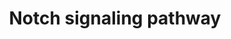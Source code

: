 ---
annotations:
- type: Pathway Ontology
  value: Notch signaling pathway
authors:
- MaintBot
- Thomas
- Ddigles
- L Dupuis
- Eweitz
description: 'The Notch signaling pathway is an evolutionarily conserved, intercellular
  signaling mechanism essential for proper embryonic development in all metazoan organisms
  in the Animal kingdom. The Notch proteins (Notch1-Notch4 in vertebrates) are single-pass
  receptors that are activated by the Delta (or Delta-like) and Jagged/Serrate families
  of membrane-bound ligands. They are transported to the plasma membrane as cleaved,
  but otherwise intact polypeptides. Interaction with ligand leads to two additional
  proteolytic cleavages that liberate the Notch intracellular domain (NICD) from the
  plasma membrane. The NICD translocates to the nucleus, where it forms a complex
  with the DNA binding protein CSL, displacing a histone deacetylase (HDAc)-co-repressor
  (CoR) complex from CSL. Components of an activation complex, such as MAML1 and histone
  acetyltransferases (HATs), are recruited to the NICD-CSL complex, leading to the
  transcriptional activation of Notch target genes.  Source: [http://www.genome.jp/kegg-bin/show_pathway?org_name=map&mapno=04330&show_description=show
  KEGG]  Adapted from KEGG: http://www.genome.jp/kegg-bin/show_pathway?org_name=gga&mapno=04330'
last-edited: 2021-05-19
organisms:
- Gallus gallus
redirect_from:
- /index.php/Pathway:WP798
- /instance/WP798
schema-jsonld:
- '@context': https://schema.org/
  '@id': https://wikipathways.github.io/pathways/WP798.html
  '@type': Dataset
  creator:
    '@type': Organization
    name: WikiPathways
  description: 'The Notch signaling pathway is an evolutionarily conserved, intercellular
    signaling mechanism essential for proper embryonic development in all metazoan
    organisms in the Animal kingdom. The Notch proteins (Notch1-Notch4 in vertebrates)
    are single-pass receptors that are activated by the Delta (or Delta-like) and
    Jagged/Serrate families of membrane-bound ligands. They are transported to the
    plasma membrane as cleaved, but otherwise intact polypeptides. Interaction with
    ligand leads to two additional proteolytic cleavages that liberate the Notch intracellular
    domain (NICD) from the plasma membrane. The NICD translocates to the nucleus,
    where it forms a complex with the DNA binding protein CSL, displacing a histone
    deacetylase (HDAc)-co-repressor (CoR) complex from CSL. Components of an activation
    complex, such as MAML1 and histone acetyltransferases (HATs), are recruited to
    the NICD-CSL complex, leading to the transcriptional activation of Notch target
    genes.  Source: [http://www.genome.jp/kegg-bin/show_pathway?org_name=map&mapno=04330&show_description=show
    KEGG]  Adapted from KEGG: http://www.genome.jp/kegg-bin/show_pathway?org_name=gga&mapno=04330'
  keywords:
  - DLL4
  - APH1A
  - O42347_CHICK
  - NOTCH3
  - NP_001008682.1
  - DTX2
  - NP_001004413.2
  - NOTCH1
  - NP_001026044.1
  - TNF
  - HES1
  - HDAC1_CHICK
  - APH1B
  - KCNJ5
  - RBPJ
  - RFNG_CHICK
  - NP_001012908.1
  - PTCRA
  - Q90ZI1_CHICK
  - LFNG_CHICK
  - MAML3
  - DLL3
  - NUMBL
  - Q5ZLZ2_CHICK
  - DVL3
  - DVL2
  - CREBBP
  - Q9IAK2_CHICK
  - NP_990166.1
  - NOTCH4
  - HDAC2_CHICK
  - PSN2_CHICK
  - PSN1_CHICK
  - DTX3
  - '&amp;#xD;'
  - NP_989660.1
  - NP_990304.1
  - DTX3L
  - MAML1
  - NP_001012713.1
  - CTBP2
  - RBPSUHL
  - JAG1
  - DTX1
  - MFNG
  - Q9DEC9_CHICK
  - NCOR2
  license: CC0
  name: Notch signaling pathway
seo: CreativeWork
title: Notch signaling pathway
wpid: WP798
---